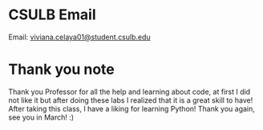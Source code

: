 # CSULB Email
Email: viviana.celaya01@student.csulb.edu
# Thank you note
Thank you Professor for all the help and learning about code, at first I did not like it but after doing these labs I realized that it is a great skill to have! 
After taking this class, I have a liking for learning Python! Thank you again, see you in March! :)

